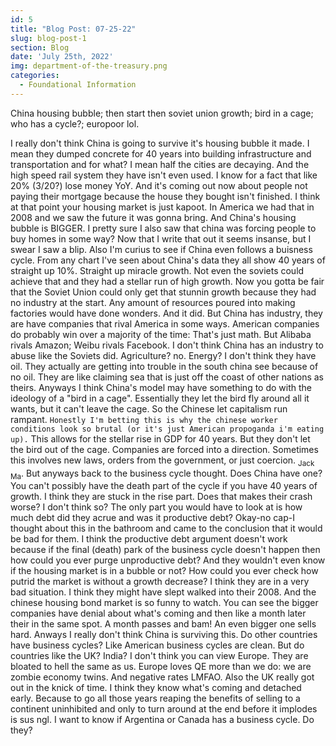 ```yaml
---
id: 5
title: "Blog Post: 07-25-22"
slug: blog-post-1
section: Blog
date: 'July 25th, 2022'
img: department-of-the-treasury.png
categories:
  - Foundational Information
---
```

<!-- bro I really need more pictures -->

China housing bubble; then start then soviet union growth; bird in a cage; who has a cycle?; europoor lol.

<!--more-->

I really don't think China is going to survive it's housing bubble it made. I mean they dumped concrete for 40 years into building infrastructure and transportation and for what? I mean half the cities are decaying. And the high speed rail system they have isn't even used. I know for a fact that like 20% (3/20?) lose money YoY. And it's coming out now about people not paying their mortgage because the house they bought isn't finished. I think at that point your housing market is just kapoot. In America we had that in 2008 and we saw the future it was gonna bring. And China's housing bubble is BIGGER. I pretty sure I also saw that china was forcing people to buy homes in some way? Now that I write that out it seems insanse, but I swear I saw a blip. Also I'm curius to see if China even follows a buisness cycle. From any chart I've seen about China's data they all show 40 years of straight up 10%. Straight up miracle growth. Not even the soviets could achieve that and they had a stellar run of high growth. Now you gotta be fair that the Soviet Union could only get that stunnin growth because they had no industry at the start. Any amount of resources poured into making factories would have done wonders. And it did. But China has industry, they are have companies that rival America in some ways. American companies do probably win over a majority of the time: That's just math. But Alibaba rivals Amazon; Weibu rivals Facebook. I don't think China has an industry to abuse like the Soviets did. Agriculture? no. Energy? I don't think they have oil. They actually are getting into trouble in the south china see because of no oil. They are like claiming sea that is just off the coast of other nations as theirs. Anyways I think China's model may have something to do with the ideology of a "bird in a cage". Essentially they let the bird fly around all it wants, but it can't leave the cage. So the Chinese let capitalism run rampant. ```Honestly I'm betting this is why the chinese worker conditions look so brutal (or it's just American propoganda i'm eating up).``` This allows for the stellar rise in GDP for 40 years. But they don't let the bird out of the cage. Companies are forced into a direction. Sometimes this involves new laws, orders from the government, or just coercion. <sub>Jack Ma</sub>. But anyways back to the business cycle thought. Does China have one? You can't possibly have the death part of the cycle if you have 40 years of growth. I think they are stuck in the rise part. Does that makes their crash worse? I don't think so? The only part you would have to look at is how much debt did they acrue and was it productive debt? Okay-no cap-I thought about this in the bathroom and came to the conclusion that it would be bad for them. I think the productive debt argument doesn't work because if the final (death) park of the business cycle doesn't happen then how could you ever purge unproductive debt? And they wouldn't even know if the housing market is in a bubble or not? How could you ever check how putrid the market is without a growth decrease? I think they are in a very bad situation. I think they might have slept walked into their 2008. And the chinese housing bond market is so funny to watch. You can see the bigger companies have denial about what's coming and then like a month later their in the same spot. A month passes and bam! An even bigger one sells hard. Anways I really don't think China is surviving this. Do other countries have business cycles? Like American business cycles are clean. But do countries like the UK? India? I don't think you can view Europe. They are bloated to hell the same as us. Europe loves QE more than we do: we are zombie economy twins. And negative rates LMFAO. Also the UK really got out in the knick of time. I think they know what's coming and detached early. Because to go all those years reaping the benefits of selling to a continent uninhibited and only to turn around at the end before it implodes is sus ngl. I want to know if Argentina or Canada has a business cycle. Do they?